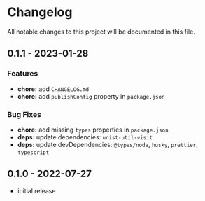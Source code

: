 # Changelog

All notable changes to this project will be documented in this file.

## 0.1.1 - 2023-01-28

### Features

- **chore:** add `CHANGELOG.md`
- **chore:** add `publishConfig` property in `package.json`

### Bug Fixes

- **chore:** add missing `types` properties in `package.json`
- **deps:** update dependencies: `unist-util-visit`
- **deps:** update devDependencies: `@types/node`, `husky`, `prettier`, `typescript`

## 0.1.0 - 2022-07-27

- initial release
